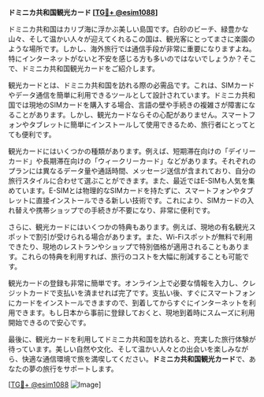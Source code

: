 **ドミニカ共和国観光カード [[TG💪+ @esim1088](https://t.me/s/esim1088)]**

ドミニカ共和国はカリブ海に浮かぶ美しい島国です。白砂のビーチ、緑豊かな山々、そして温かい人々が迎えてくれるこの国は、観光客にとってまさに楽園のような場所です。しかし、海外旅行では通信手段が非常に重要になりますよね。特にインターネットがないと不安を感じる方も多いのではないでしょうか？そこで、ドミニカ共和国観光カードをご紹介します。

観光カードとは、ドミニカ共和国を訪れる際の必需品です。これは、SIMカードやデータ通信を簡単に利用できるツールとして設計されています。ドミニカ共和国では現地のSIMカードを購入する場合、言語の壁や手続きの複雑さが障害になることがあります。しかし、観光カードならその心配がありません。スマートフォンやタブレットに簡単にインストールして使用できるため、旅行者にとってとても便利です。

観光カードにはいくつかの種類があります。例えば、短期滞在向けの「デイリーカード」や長期滞在向けの「ウィークリーカード」などがあります。それぞれのプランには異なるデータ量や通話時間、メッセージ送信が含まれており、自分の旅行スタイルに合わせて選ぶことができます。また、最近ではE-SIMも人気を集めています。E-SIMとは物理的なSIMカードを持たずに、スマートフォンやタブレットに直接インストールできる新しい技術です。これにより、SIMカードの入れ替えや携帯ショップでの手続きが不要になり、非常に便利です。

さらに、観光カードにはいくつかの特典もあります。例えば、現地の有名観光スポットで割引が受けられる場合があります。また、Wi-Fiスポットが無料で利用できたり、現地のレストランやショップで特別価格が適用されることもあります。これらの特典を利用すれば、旅行のコストを大幅に削減することも可能です。

観光カードの登録も非常に簡単です。オンライン上で必要な情報を入力し、クレジットカードで支払いを済ませれば完了です。支払い後、すぐにスマートフォンにカードをインストールできますので、到着してからすぐにインターネットを利用できます。もし日本から事前に登録しておくと、現地到着時にスムーズに利用開始できるので安心です。

最後に、観光カードを利用してドミニカ共和国を訪れると、充実した旅行体験が待っています。美しい自然や文化、そして温かい人々との出会いを楽しみながら、快適な通信環境で旅を満喫してください。**ドミニカ共和国観光カード**で、あなたの夢の旅行をサポートします。

[[TG💪+ @esim1088](https://t.me/s/esim1088) ![Image](https://i.postimg.cc/Y0z9fWf4/image.png)]